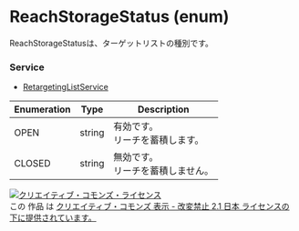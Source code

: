 # ReachStorageStatus (enum)
ReachStorageStatusは、ターゲットリストの種別です。

### Service
+ [RetargetingListService](../services/RetargetingListService.md)

| Enumeration | Type | Description | 
|---|---|---|
| OPEN| string| 有効です。<br>リーチを蓄積します。|
| CLOSED| string| 無効です。<br>リーチを蓄積しません。|

<a rel="license" href="http://creativecommons.org/licenses/by-nd/2.1/jp/"><img alt="クリエイティブ・コモンズ・ライセンス" style="border-width:0" src="https://i.creativecommons.org/l/by-nd/2.1/jp/88x31.png" /></a><br />この 作品 は <a rel="license" href="http://creativecommons.org/licenses/by-nd/2.1/jp/">クリエイティブ・コモンズ 表示 - 改変禁止 2.1 日本 ライセンスの下に提供されています。</a>
